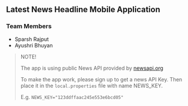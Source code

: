 ## Latest News Headline Mobile Application
### Team Members
- Sparsh Rajput
- Ayushri Bhuyan


>NOTE!
>
>The app is using public News API provided by [newsapi.org](https://newsapi.org/)
>
>To make the app work, please sign up to get a news API Key. Then place it in the `local.properties` file with name NEWS_KEY.
>
>E.g. `NEWS_KEY="123ddffaac245e553e6bcd05"`

